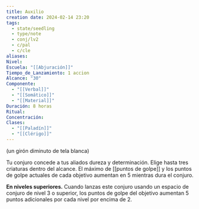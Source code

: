 ```yaml
---
title: Auxilio
creation date: 2024-02-14 23:20
tags:
  - state/seedling
  - type/note
  - conj/lv2
  - c/pal
  - c/cle
aliases: 
Nivel: 
Escuela: "[[Abjuración]]"
Tiempo_de_Lanzamiento: 1 accion
Alcance: "30"
Componente:
  - "[[Verbal]]"
  - "[[Somático]]"
  - "[[Material]]"
Duración: 8 horas
Ritual: 
Concentración: 
Clases:
  - "[[Paladín]]"
  - "[[Clérigo]]"
---
```

(un girón diminuto de tela blanca)

Tu conjuro concede a tus aliados dureza y determinación. Elige hasta tres criaturas dentro del alcance. El máximo de [[puntos de golpe]] y los puntos de golpe actuales de cada objetivo aumentan en 5 mientras dura el conjuro.

**En niveles superiores.** Cuando lanzas este conjuro usando un espacio de conjuro de nivel 3 o superior, los puntos de golpe del objetivo aumentan 5 puntos adicionales por cada nivel por encima de 2.
